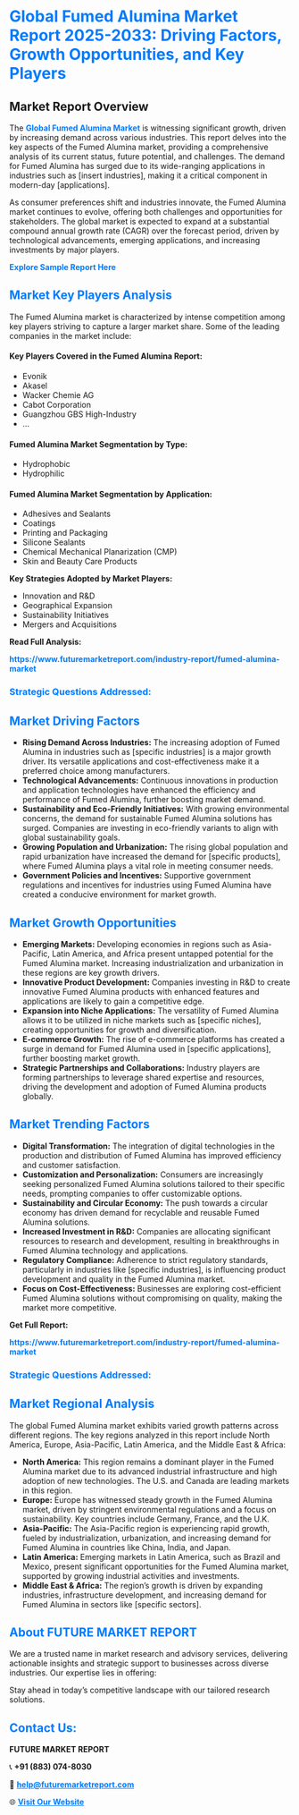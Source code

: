 <h1 style="color: #007BFF;">Global Fumed Alumina Market Report 2025-2033: Driving Factors, Growth Opportunities, and Key Players</h1>

<section id="overview">
<h2>Market Report Overview</h2>
<p>The <a href="https://www.futuremarketreport.com/industry-report/fumed-alumina-market" style="color: #007BFF; text-decoration: none;"><strong>Global Fumed Alumina Market</strong></a> is witnessing significant growth, driven by increasing demand across various industries. This report delves into the key aspects of the Fumed Alumina market, providing a comprehensive analysis of its current status, future potential, and challenges. The demand for Fumed Alumina has surged due to its wide-ranging applications in industries such as [insert industries], making it a critical component in modern-day [applications].</p>
<p>As consumer preferences shift and industries innovate, the Fumed Alumina market continues to evolve, offering both challenges and opportunities for stakeholders. The global market is expected to expand at a substantial compound annual growth rate (CAGR) over the forecast period, driven by technological advancements, emerging applications, and increasing investments by major players.</p>
</section>

<section id="overview">
<p><a href="https://www.futuremarketreport.com/request-sample/reportId=104011" style="color: #007BFF; text-decoration: none;"><strong>Explore Sample Report Here</strong></a></p>
</section>

<section id="key-players">
<h2 style="color: #007BFF;">Market Key Players Analysis</h2>
<p>The Fumed Alumina market is characterized by intense competition among key players striving to capture a larger market share. Some of the leading companies in the market include:</p>
<h4>Key Players Covered in the Fumed Alumina Report:</h4>
<ul><li>Evonik</li><li>Akasel</li><li>Wacker Chemie AG</li><li>Cabot Corporation</li><li>Guangzhou GBS High-Industry</li><li>...</li></ul>
<h4>Fumed Alumina Market Segmentation by Type:</h4>
<ul><li>Hydrophobic</li><li>Hydrophilic</li></ul>

<h4>Fumed Alumina Market Segmentation by Application:</h4>
<ul><li>Adhesives and Sealants</li><li>Coatings</li><li>Printing and Packaging</li><li>Silicone Sealants</li><li>Chemical Mechanical Planarization (CMP)</li><li>Skin and Beauty Care Products</li></ul>
<p><strong>Key Strategies Adopted by Market Players:</strong></p>
<ul>
<li>Innovation and R&D</li>
<li>Geographical Expansion</li>
<li>Sustainability Initiatives</li>
<li>Mergers and Acquisitions</li>
</ul>
</section>

<section>
<p><strong>Read Full Analysis: </strong></p><a href="https://www.futuremarketreport.com/industry-report/fumed-alumina-market" style="color: #007BFF; text-decoration: none;"><strong>https://www.futuremarketreport.com/industry-report/fumed-alumina-market</strong></a>
<h3 style="color: #007BFF;">Strategic Questions Addressed:</h3>
</section>

<section id="driving-factors">
<h2 style="color: #007BFF;">Market Driving Factors</h2>
<ul>
<li><strong>Rising Demand Across Industries:</strong> The increasing adoption of Fumed Alumina in industries such as [specific industries] is a major growth driver. Its versatile applications and cost-effectiveness make it a preferred choice among manufacturers.</li>
<li><strong>Technological Advancements:</strong> Continuous innovations in production and application technologies have enhanced the efficiency and performance of Fumed Alumina, further boosting market demand.</li>
<li><strong>Sustainability and Eco-Friendly Initiatives:</strong> With growing environmental concerns, the demand for sustainable Fumed Alumina solutions has surged. Companies are investing in eco-friendly variants to align with global sustainability goals.</li>
<li><strong>Growing Population and Urbanization:</strong> The rising global population and rapid urbanization have increased the demand for [specific products], where Fumed Alumina plays a vital role in meeting consumer needs.</li>
<li><strong>Government Policies and Incentives:</strong> Supportive government regulations and incentives for industries using Fumed Alumina have created a conducive environment for market growth.</li>
</ul>
</section>

<section id="growth-opportunities">
<h2 style="color: #007BFF;">Market Growth Opportunities</h2>
<ul>
<li><strong>Emerging Markets:</strong> Developing economies in regions such as Asia-Pacific, Latin America, and Africa present untapped potential for the Fumed Alumina market. Increasing industrialization and urbanization in these regions are key growth drivers.</li>
<li><strong>Innovative Product Development:</strong> Companies investing in R&D to create innovative Fumed Alumina products with enhanced features and applications are likely to gain a competitive edge.</li>
<li><strong>Expansion into Niche Applications:</strong> The versatility of Fumed Alumina allows it to be utilized in niche markets such as [specific niches], creating opportunities for growth and diversification.</li>
<li><strong>E-commerce Growth:</strong> The rise of e-commerce platforms has created a surge in demand for Fumed Alumina used in [specific applications], further boosting market growth.</li>
<li><strong>Strategic Partnerships and Collaborations:</strong> Industry players are forming partnerships to leverage shared expertise and resources, driving the development and adoption of Fumed Alumina products globally.</li>
</ul>
</section>

<section id="trending-factors">
<h2 style="color: #007BFF;">Market Trending Factors</h2>
<ul>
<li><strong>Digital Transformation:</strong> The integration of digital technologies in the production and distribution of Fumed Alumina has improved efficiency and customer satisfaction.</li>
<li><strong>Customization and Personalization:</strong> Consumers are increasingly seeking personalized Fumed Alumina solutions tailored to their specific needs, prompting companies to offer customizable options.</li>
<li><strong>Sustainability and Circular Economy:</strong> The push towards a circular economy has driven demand for recyclable and reusable Fumed Alumina solutions.</li>
<li><strong>Increased Investment in R&D:</strong> Companies are allocating significant resources to research and development, resulting in breakthroughs in Fumed Alumina technology and applications.</li>
<li><strong>Regulatory Compliance:</strong> Adherence to strict regulatory standards, particularly in industries like [specific industries], is influencing product development and quality in the Fumed Alumina market.</li>
<li><strong>Focus on Cost-Effectiveness:</strong> Businesses are exploring cost-efficient Fumed Alumina solutions without compromising on quality, making the market more competitive.</li>
</ul>
</section>

<section>
<p><strong>Get Full Report: </strong></p><a href="https://www.futuremarketreport.com/industry-report/fumed-alumina-market" style="color: #007BFF; text-decoration: none;"><strong>https://www.futuremarketreport.com/industry-report/fumed-alumina-market</strong></a>
<h3 style="color: #007BFF;">Strategic Questions Addressed:</h3>
</section>


<section id="regional-analysis">
<h2 style="color: #007BFF;">Market Regional Analysis</h2>
<p>The global Fumed Alumina market exhibits varied growth patterns across different regions. The key regions analyzed in this report include North America, Europe, Asia-Pacific, Latin America, and the Middle East & Africa:</p>
<ul>
<li><strong>North America:</strong> This region remains a dominant player in the Fumed Alumina market due to its advanced industrial infrastructure and high adoption of new technologies. The U.S. and Canada are leading markets in this region.</li>
<li><strong>Europe:</strong> Europe has witnessed steady growth in the Fumed Alumina market, driven by stringent environmental regulations and a focus on sustainability. Key countries include Germany, France, and the U.K.</li>
<li><strong>Asia-Pacific:</strong> The Asia-Pacific region is experiencing rapid growth, fueled by industrialization, urbanization, and increasing demand for Fumed Alumina in countries like China, India, and Japan.</li>
<li><strong>Latin America:</strong> Emerging markets in Latin America, such as Brazil and Mexico, present significant opportunities for the Fumed Alumina market, supported by growing industrial activities and investments.</li>
<li><strong>Middle East & Africa:</strong> The region’s growth is driven by expanding industries, infrastructure development, and increasing demand for Fumed Alumina in sectors like [specific sectors].</li>
</ul>
</section>

<footer>
<h2 style="color: #007BFF;">About FUTURE MARKET REPORT</h2>
<p>We are a trusted name in market research and advisory services, delivering actionable insights and strategic support to businesses across diverse industries. Our expertise lies in offering:</p>

<p>Stay ahead in today’s competitive landscape with our tailored research solutions.</p>

<h2 style="color: #007BFF;">Contact Us:</h2>
<p><strong>FUTURE MARKET REPORT</strong></p>
<p>📞 <strong>+91 (883) 074-8030</strong></p>
<p>📧 <strong><a href="mailto:help@futuremarketreport.com" style="color: #007BFF;">help@futuremarketreport.com</a></strong></p>
<p>🌐 <strong><a href="https://www.futuremarketreport.com/" style="color: #007BFF;">Visit Our Website</a></strong></p>
</footer>